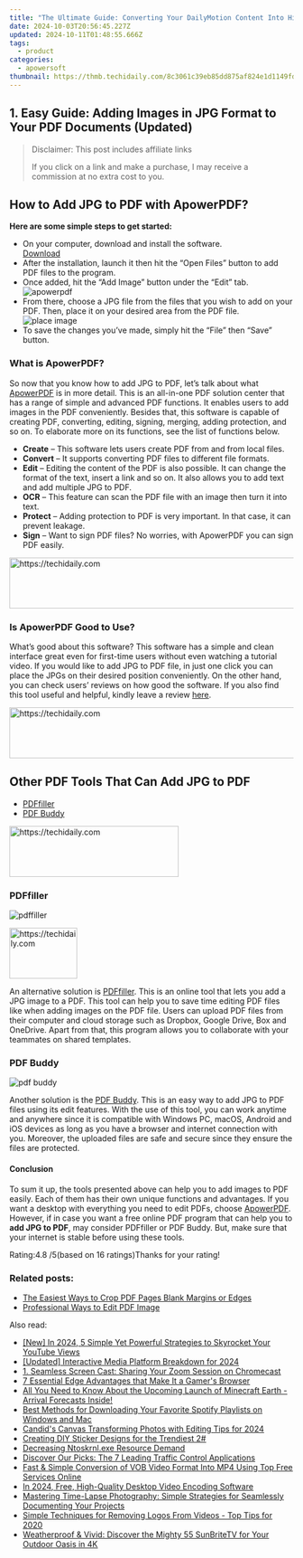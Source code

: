 ```yaml
---
title: "The Ultimate Guide: Converting Your DailyMotion Content Into High-Quality MP3 Audio – A Trio of Techniques"
date: 2024-10-03T20:56:45.227Z
updated: 2024-10-11T01:48:55.666Z
tags:
  - product
categories:
  - apowersoft
thumbnail: https://thmb.techidaily.com/8c3061c39eb85dd875af824e1d1149fd13be54628fb79ee748ce5191efb525e2.jpg
---
```


## 1. Easy Guide: Adding Images in JPG Format to Your PDF Documents (Updated)

>  Disclaimer: This post includes affiliate links
>
>  If you click on a link and make a purchase, I may receive a commission at no extra cost to you.
>

## How to Add JPG to PDF with ApowerPDF?

**Here are some simple steps to get started:**

* On your computer, download and install the software.  
[Download](https://tools.techidaily.com/apowersoft/products/)
* After the installation, launch it then hit the “Open Files” button to add PDF files to the program.
* Once added, hit the “Add Image” button under the “Edit” tab.  
![apowerpdf](https://www.apowersoft.com//webusupload.aoscdn.com/apowercom/wp-content/uploads/2020/07/add-image.jpg.webp)
* From there, choose a JPG file from the files that you wish to add on your PDF. Then, place it on your desired area from the PDF file.  
![place image](https://www.apowersoft.com//webusupload.aoscdn.com/apowercom/wp-content/uploads/2020/07/place-jpg.jpg.webp)
* To save the changes you’ve made, simply hit the “File” then “Save” button.

### What is ApowerPDF?

So now that you know how to add JPG to PDF, let’s talk about what [ApowerPDF](https://tools.techidaily.com/apowersoft/apower-pdf/) is in more detail. This is an all-in-one PDF solution center that has a range of simple and advanced PDF functions. It enables users to add images in the PDF conveniently. Besides that, this software is capable of creating PDF, converting, editing, signing, merging, adding protection, and so on. To elaborate more on its functions, see the list of functions below.

* **Create** – This software lets users create PDF from and from local files.
* **Convert** – It supports converting PDF files to different file formats.
* **Edit**  – Editing the content of the PDF is also possible. It can change the format of the text, insert a link and so on. It also allows you to add text and add multiple JPG to PDF.
* **OCR** – This feature can scan the PDF file with an image then turn it into text.
* **Protect** – Adding protection to PDF is very important. In that case, it can prevent leakage.
* **Sign** – Want to sign PDF files? No worries, with ApowerPDF you can sign PDF easily.

<!-- affiliate ads begin -->
<a href="https://aligracehair.sjv.io/c/5597632/1880976/19272" target="_top" id="1880976">
  <img src="//a.impactradius-go.com/display-ad/19272-1880976" border="0" alt="https://techidaily.com" width="728" height="90"/>
</a>
<img height="0" width="0" src="https://aligracehair.sjv.io/i/5597632/1880976/19272" style="position:absolute;visibility:hidden;" border="0" />
<!-- affiliate ads end -->

### Is ApowerPDF Good to Use?

What’s good about this software? This software has a simple and clean interface great even for first-time users without even watching a tutorial video. If you would like to add JPG to PDF file, in just one click you can place the JPGs on their desired position conveniently. On the other hand, you can check users’ reviews on how good the software. If you also find this tool useful and helpful, kindly leave a review [here](https://www.g2crowd.com/products/apowerpdf/reviews).

<!-- affiliate ads begin -->
<a href="https://appsumo.8odi.net/c/5597632/2130891/7443" target="_top" id="2130891">
  <img src="//a.impactradius-go.com/display-ad/7443-2130891" border="0" alt="https://techidaily.com" width="728" height="90"/>
</a>
<img height="0" width="0" src="https://appsumo.8odi.net/i/5597632/2130891/7443" style="position:absolute;visibility:hidden;" border="0" />
<!-- affiliate ads end -->

## Other PDF Tools That Can Add JPG to PDF

* [PDFfiller](https://tools.techidaily.com/apowersoft/products/)
* [PDF Buddy](https://tools.techidaily.com/apowersoft/products/)

<!-- affiliate ads begin -->
<a href="https://aligracehair.sjv.io/c/5597632/1896505/19272" target="_top" id="1896505">
  <img src="//a.impactradius-go.com/display-ad/19272-1896505" border="0" alt="https://techidaily.com" width="300" height="90"/>
</a>
<img height="0" width="0" src="https://aligracehair.sjv.io/i/5597632/1896505/19272" style="position:absolute;visibility:hidden;" border="0" />
<!-- affiliate ads end -->

### PDFfiller

![pdffiller](https://www.apowersoft.com//webusupload.aoscdn.com/apowercom/wp-content/uploads/2020/07/add-image-pdffiller.jpg.webp)

<!-- affiliate ads begin -->
<a href="https://bluetties.sjv.io/c/5597632/2141688/17094" target="_top" id="2141688">
  <img src="//a.impactradius-go.com/display-ad/17094-2141688" border="0" alt="https://techidaily.com" width="120" height="90"/>
</a>
<img height="0" width="0" src="https://bluetties.sjv.io/i/5597632/2141688/17094" style="position:absolute;visibility:hidden;" border="0" />
<!-- affiliate ads end -->

An alternative solution is [PDFfiller](https://www.pdffiller.com/en/categories/add-image.htm). This is an online tool that lets you add a JPG image to a PDF. This tool can help you to save time editing PDF files like when adding images on the PDF file. Users can upload PDF files from their computer and cloud storage such as Dropbox, Google Drive, Box and OneDrive. Apart from that, this program allows you to collaborate with your teammates on shared templates.

### PDF Buddy

![pdf buddy](https://www.apowersoft.com//webusupload.aoscdn.com/apowercom/wp-content/uploads/2020/07/add-jpg-using-pdfbuddy.jpg.webp)

Another solution is the [PDF Buddy](https://www.pdfbuddy.com/how-to/add-image-to-pdf). This is an easy way to add JPG to PDF files using its edit features. With the use of this tool, you can work anytime and anywhere since it is compatible with Windows PC, macOS, Android and iOS devices as long as you have a browser and internet connection with you. Moreover, the uploaded files are safe and secure since they ensure the files are protected.

#### Conclusion

To sum it up, the tools presented above can help you to add images to PDF easily. Each of them has their own unique functions and advantages. If you want a desktop with everything you need to edit PDFs, choose [ApowerPDF](https://tools.techidaily.com/apowersoft/apower-pdf/). However, if in case you want a free online PDF program that can help you to **add JPG to PDF**, may consider PDFfiller or PDF Buddy. But, make sure that your internet is stable before using these tools.

Rating:4.8 /5(based on 16 ratings)Thanks for your rating!

### Related posts:

* [The Easiest Ways to Crop PDF Pages Blank Margins or Edges](https://tools.techidaily.com/apowersoft/apower-pdf/)
* [Professional Ways to Edit PDF Image](https://tools.techidaily.com/apowersoft/apower-pdf/)

<ins class="adsbygoogle"
     style="display:block"
     data-ad-format="autorelaxed"
     data-ad-client="ca-pub-7571918770474297"
     data-ad-slot="1223367746"></ins>

<ins class="adsbygoogle"
     style="display:block"
     data-ad-client="ca-pub-7571918770474297"
     data-ad-slot="8358498916"
     data-ad-format="auto"
     data-full-width-responsive="true"></ins>

<span class="atpl-alsoreadstyle">Also read:</span>
<div><ul>
<li><a href="https://facebook-record-videos.techidaily.com/new-in-2024-5-simple-yet-powerful-strategies-to-skyrocket-your-youtube-views/"><u>[New] In 2024, 5 Simple Yet Powerful Strategies to Skyrocket Your YouTube Views</u></a></li>
<li><a href="https://fox-friendly.techidaily.com/updated-interactive-media-platform-breakdown-for-2024/"><u>[Updated] Interactive Media Platform Breakdown for 2024</u></a></li>
<li><a href="https://win-hot.techidaily.com/1-seamless-screen-cast-sharing-your-zoom-session-on-chromecast/"><u>1. Seamless Screen Cast: Sharing Your Zoom Session on Chromecast</u></a></li>
<li><a href="https://games-able.techidaily.com/7-essential-edge-advantages-that-make-it-a-gamers-browser/"><u>7 Essential Edge Advantages that Make It a Gamer's Browser</u></a></li>
<li><a href="https://win-hot.techidaily.com/all-you-need-to-know-about-the-upcoming-launch-of-minecraft-earth-arrival-forecasts-inside/"><u>All You Need to Know About the Upcoming Launch of Minecraft Earth - Arrival Forecasts Inside!</u></a></li>
<li><a href="https://win-hot.techidaily.com/best-methods-for-downloading-your-favorite-spotify-playlists-on-windows-and-mac/"><u>Best Methods for Downloading Your Favorite Spotify Playlists on Windows and Mac</u></a></li>
<li><a href="https://extra-lessons.techidaily.com/candids-canvas-transforming-photos-with-editing-tips-for-2024/"><u>Candid's Canvas Transforming Photos with Editing Tips for 2024</u></a></li>
<li><a href="https://win-hot.techidaily.com/creating-diy-sticker-designs-for-the-trendiest-2/"><u>Creating DIY Sticker Designs for the Trendiest 2#</u></a></li>
<li><a href="https://common-error.techidaily.com/decreasing-ntoskrnlexe-resource-demand/"><u>Decreasing Ntoskrnl.exe Resource Demand</u></a></li>
<li><a href="https://techno-recovery.techidaily.com/discover-our-picks-the-7-leading-traffic-control-applications/"><u>Discover Our Picks: The 7 Leading Traffic Control Applications</u></a></li>
<li><a href="https://win-hot.techidaily.com/fast-and-simple-conversion-of-vob-video-format-into-mp4-using-top-free-services-online/"><u>Fast & Simple Conversion of VOB Video Format Into MP4 Using Top Free Services Online</u></a></li>
<li><a href="https://desktop-recording.techidaily.com/in-2024-free-high-quality-desktop-video-encoding-software/"><u>In 2024, Free, High-Quality Desktop Video Encoding Software</u></a></li>
<li><a href="https://win-hot.techidaily.com/mastering-time-lapse-photography-simple-strategies-for-seamlessly-documenting-your-projects/"><u>Mastering Time-Lapse Photography: Simple Strategies for Seamlessly Documenting Your Projects</u></a></li>
<li><a href="https://win-hot.techidaily.com/simple-techniques-for-removing-logos-from-videos-top-tips-for-2020/"><u>Simple Techniques for Removing Logos From Videos - Top Tips for 2020</u></a></li>
<li><a href="https://buynow-reviews.techidaily.com/weatherproof-and-vivid-discover-the-mighty-55-sunbritetv-for-your-outdoor-oasis-in-4k/"><u>Weatherproof & Vivid: Discover the Mighty 55 SunBriteTV for Your Outdoor Oasis in 4K</u></a></li>
</ul></div>

